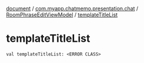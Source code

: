 [document](../../index.md) / [com.myapp.chatmemo.presentation.chat](../index.md) / [RoomPhraseEditViewModel](index.md) / [templateTitleList](./template-title-list.md)

# templateTitleList

`val templateTitleList: <ERROR CLASS>`
